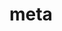 # meta
<div id="commento"></div>
<script defer
  src="https://cdn.commento.io/js/commento.js">
</script>
